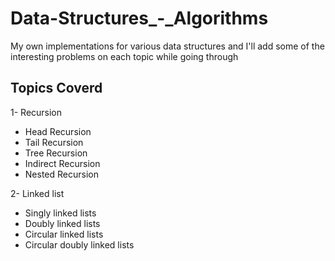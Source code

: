 # Data-Structures\_-_Algorithms

My own implementations for various data structures and I'll add some of the interesting problems on each topic while going through

## Topics Coverd

1- Recursion

- Head Recursion
- Tail Recursion
- Tree Recursion
- Indirect Recursion
- Nested Recursion

2- Linked list

- Singly linked lists
- Doubly linked lists
- Circular linked lists
- Circular doubly linked lists
